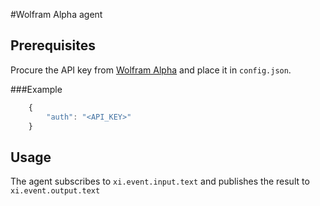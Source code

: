 #Wolfram Alpha agent

## Prerequisites
Procure the API key from [Wolfram Alpha](https://developer.wolframalpha.com) and place it in `config.json`.

###Example
```js
    {
        "auth": "<API_KEY>"
    }

```

## Usage

The agent subscribes to `xi.event.input.text` and publishes the result to `xi.event.output.text`








